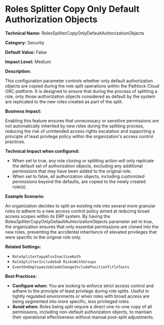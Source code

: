# Roles Splitter Copy Only Default Authorization Objects

**Technical Name:** RolesSplliterCopyOnlyDefaultAuhtorizationObjects

**Category:** Security

**Default Value:** False

**Impact Level:** Medium

**Description:**

This configuration parameter controls whether only default authorization objects are copied during the role split operations within the Pathlock Cloud GRC platform. It is designed to ensure that during the process of splitting a role, only those authorization objects considered as default by the system are replicated to the new roles created as part of the split. 

**Business Impact:**

Enabling this feature ensures that unnecessary or sensitive permissions are not automatically inherited by new roles during the splitting process, reducing the risk of unintended access rights escalation and supporting a principle of least privilege policy within the organization's access control practices.

**Technical Impact when configured:**

- When set to true, any role cloning or splitting action will only replicate the default set of authorization objects, excluding any additional permissions that may have been added to the original role.
- When set to false, all authorization objects, including customized permissions beyond the defaults, are copied to the newly created role(s).

**Example Scenario:**

An organization decides to split an existing role into several more granular roles to adhere to a new access control policy aimed at reducing broad access scopes within its ERP system. By having the RolesSplliterCopyOnlyDefaultAuhtorizationObjects parameter set to true, the organization ensures that only essential permissions are cloned into the new roles, preventing the accidental inheritance of elevated privileges that were specific to the original role only. 

**Related Settings:**

- `RoleSpliterCopyAlsoInactiveAuth`
- `RoleSplitterIncludeSoD RisksWithGroups`
- `EventOnEmployeeJobCodeChangeIncludePositionTitleTexts`

**Best Practices:** 

- **Configure when:** You are looking to enforce strict access control and adhere to the principle of least privilege during role splits. Useful in tightly regulated environments or when roles with broad access are being segmented into more specific, less privileged roles.
- **Avoid when:** Roles being split require a direct one-to-one copy of all permissions, including non-default authorization objects, to maintain their operational effectiveness without manual post-split adjustments.
